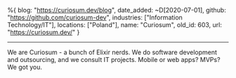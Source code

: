 %{
  blog: "https://curiosum.dev/blog",
  date_added: ~D[2020-07-01],
  github: "https://github.com/curiosum-dev",
  industries: ["Information Technology/IT"],
  locations: ["Poland"],
  name: "Curiosum",
  old_id: 603,
  url: "https://curiosum.dev/"
}

---

We are Curiosum - a bunch of Elixir nerds. We do software development and outsourcing, and we consult IT projects. Mobile or web apps? MVPs? We got you.
